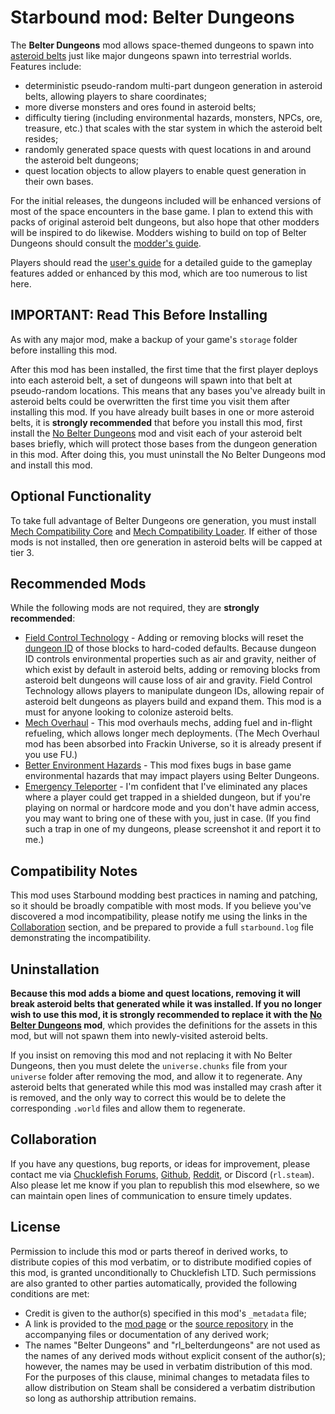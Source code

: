 # Starbound mod: Belter Dungeons

The **Belter Dungeons** mod allows space-themed dungeons to spawn into [asteroid belts](https://starbounder.org/Asteroid_Field) just like major dungeons spawn into terrestrial worlds. Features include:

* deterministic pseudo-random multi-part dungeon generation in asteroid belts, allowing players to share coordinates;
* more diverse monsters and ores found in asteroid belts;
* difficulty tiering (including environmental hazards, monsters, NPCs, ore, treasure, etc.) that scales with the star system in which the asteroid belt resides;
* randomly generated space quests with quest locations in and around the asteroid belt dungeons;
* quest location objects to allow players to enable quest generation in their own bases.

For the initial releases, the dungeons included will be enhanced versions of most of the space encounters in the base game. I plan to extend this with packs of original asteroid belt dungeons, but also hope that other modders will be inspired to do likewise. Modders wishing to build on top of Belter Dungeons should consult the [modder's guide](modders-guide.md).

Players should read the [user's guide](users-guide.md) for a detailed guide to the gameplay features added or enhanced by this mod, which are too numerous to list here.

## IMPORTANT: Read This Before Installing

As with any major mod, make a backup of your game's `storage` folder before installing this mod.

After this mod has been installed, the first time that the first player deploys into each asteroid belt, a set of dungeons will spawn into that belt at pseudo-random locations. This means that any bases you've already built in asteroid belts could be overwritten the first time you visit them after installing this mod. If you have already built bases in one or more asteroid belts, it is **strongly recommended** that before you install this mod, first install the [No Belter Dungeons](https://community.playstarbound.com/resources/no-belter-dungeons.6358/) mod and visit each of your asteroid belt bases briefly, which will protect those bases from the dungeon generation in this mod. After doing this, you must uninstall the No Belter Dungeons mod and install this mod.

## Optional Functionality

To take full advantage of Belter Dungeons ore generation, you must install [Mech Compatibility Core](https://steamcommunity.com/sharedfiles/filedetails/?id=3371002682) and [Mech Compatibility Loader](https://steamcommunity.com/sharedfiles/filedetails/?id=3371011064). If either of those mods is not installed, then ore generation in asteroid belts will be capped at tier 3.

## Recommended Mods

While the following mods are not required, they are **strongly recommended**:

* [Field Control Technology](https://community.playstarbound.com/resources/field-control-technology.6028/) - Adding or removing blocks will reset the [dungeon ID](https://starbounder.org/Dungeon_IDs) of those blocks to hard-coded defaults. Because dungeon ID controls environmental properties such as air and gravity, neither of which exist by default in asteroid belts, adding or removing blocks from asteroid belt dungeons will cause loss of air and gravity. Field Control Technology allows players to manipulate dungeon IDs, allowing repair of asteroid belt dungeons as players build and expand them. This mod is a must for anyone looking to colonize asteroid belts.
* [Mech Overhaul](https://community.playstarbound.com/resources/mech-overhaul.5654/) - This mod overhauls mechs, adding fuel and in-flight refueling, which allows longer mech deployments. (The Mech Overhaul mod has been absorbed into Frackin Universe, so it is already present if you use FU.)
* [Better Environment Hazards](https://community.playstarbound.com/resources/better-environment-hazards.6363/) - This mod fixes bugs in base game environmental hazards that may impact players using Belter Dungeons.
* [Emergency Teleporter](https://community.playstarbound.com/resources/emergency-teleporter.5745/) - I'm confident that I've eliminated any places where a player could get trapped in a shielded dungeon, but if you're playing on normal or hardcore mode and you don't have admin access, you may want to bring one of these with you, just in case. (If you find such a trap in one of my dungeons, please screenshot it and report it to me.)

## Compatibility Notes

This mod uses Starbound modding best practices in naming and patching, so it should be broadly compatible with most mods. If you believe you've discovered a mod incompatibility, please notify me using the links in the [Collaboration](#collaboration) section, and be prepared to provide a full `starbound.log` file demonstrating the incompatibility.

## Uninstallation

**Because this mod adds a biome and quest locations, removing it will break asteroid belts that generated while it was installed. If you no longer wish to use this mod, it is strongly recommended to replace it with the [No Belter Dungeons](https://community.playstarbound.com/resources/no-belter-dungeons.6358/) mod**, which provides the definitions for the assets in this mod, but will not spawn them into newly-visited asteroid belts.

If you insist on removing this mod and not replacing it with No Belter Dungeons, then you must delete the `universe.chunks` file from your `universe` folder after removing the mod, and allow it to regenerate. Any asteroid belts that generated while this mod was installed may crash after it is removed, and the only way to correct this would be to delete the corresponding `.world` files and allow them to regenerate.

## Collaboration

If you have any questions, bug reports, or ideas for improvement, please contact me via [Chucklefish Forums](https://community.playstarbound.com/members/rl-starbound.885402/), [Github](https://github.com/rl-starbound), [Reddit](https://www.reddit.com/user/rl-starbound/), or Discord (`rl.steam`). Also please let me know if you plan to republish this mod elsewhere, so we can maintain open lines of communication to ensure timely updates.

## License

Permission to include this mod or parts thereof in derived works, to distribute copies of this mod verbatim, or to distribute modified copies of this mod, is granted unconditionally to Chucklefish LTD. Such permissions are also granted to other parties automatically, provided the following conditions are met:

* Credit is given to the author(s) specified in this mod's `_metadata` file;
* A link is provided to the [mod page](https://community.playstarbound.com/resources/belter-dungeons.6357/) or the [source repository](https://github.com/rl-starbound/rl_belterdungeons) in the accompanying files or documentation of any derived work;
* The names "Belter Dungeons" and "rl_belterdungeons" are not used as the names of any derived mods without explicit consent of the author(s); however, the names may be used in verbatim distribution of this mod. For the purposes of this clause, minimal changes to metadata files to allow distribution on Steam shall be considered a verbatim distribution so long as authorship attribution remains.
